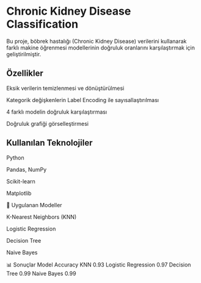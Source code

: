 # Chronic Kidney Disease Classification

Bu proje, böbrek hastalığı (Chronic Kidney Disease) verilerini kullanarak farklı makine öğrenmesi modellerinin doğruluk oranlarını karşılaştırmak için geliştirilmiştir.

## Özellikler

Eksik verilerin temizlenmesi ve dönüştürülmesi

Kategorik değişkenlerin Label Encoding ile sayısallaştırılması

4 farklı modelin doğruluk karşılaştırması

Doğruluk grafiği görselleştirmesi

## Kullanılan Teknolojiler

Python

Pandas, NumPy

Scikit-learn

Matplotlib

🤖 Uygulanan Modeller

K-Nearest Neighbors (KNN)

Logistic Regression

Decision Tree

Naive Bayes

📊 Sonuçlar
Model	Accuracy
KNN	0.93
Logistic Regression	0.97
Decision Tree	0.99
Naive Bayes	0.99
